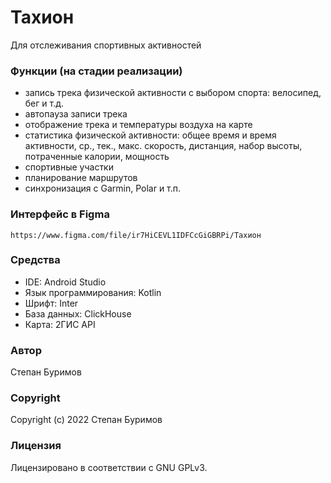 # Тахион
Для отслеживания спортивных активностей

### Функции (на стадии реализации)
* запись трека физической активности с выбором спорта: велосипед, бег и т.д.
* автопауза записи трека
* отображение трека и температуры воздуха на карте
* статистика физической активности: общее время и время активности, ср., тек., макс. скорость, дистанция, набор высоты, потраченные калории, мощность
* спортивные участки
* планирование маршрутов
* синхронизация с Garmin, Polar и т.п.

### Интерфейс в Figma
```
https://www.figma.com/file/ir7HiCEVL1IDFCcGiGBRPi/Тахион
```

### Средства
* IDE: Android Studio
* Язык программирования: Kotlin
* Шрифт: Inter
* База данных: ClickHouse
* Карта: 2ГИС API

### Автор

Степан Буримов

### Copyright

Copyright (c) 2022 Степан Буримов

### Лицензия

Лицензировано в соответствии с GNU GPLv3.